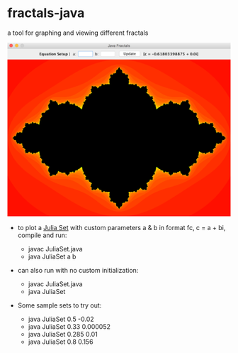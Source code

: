 # fractals-java
a tool for graphing and viewing different fractals

![view](img/view.png)

- to plot a [Julia Set](https://en.wikipedia.org/wiki/Julia_set) with custom parameters a & b in format fc, c = a + bi, compile and run:
  - javac JuliaSet.java
  - java JuliaSet a b
- can also run with no custom initialization:
  - javac JuliaSet.java
  - java JuliaSet

- Some sample sets to try out:
  - java JuliaSet 0.5 -0.02
  - java JuliaSet 0.33 0.000052
  - java JuliaSet 0.285 0.01
  - java JuliaSet 0.8 0.156
